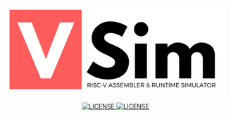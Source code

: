 <p align="center">
  <img src="./assets/logo.png" alt="VSim">
  <br><br>
  <a href="https://github.com/andrescv/VSim/blob/master/LICENSE">
    <img src="https://img.shields.io/badge/License-MIT-yellow.svg" alt="LICENSE">
  </a>
  <a href="https://travis-ci.com/andrescv/VSim.svg?token=h9ViHq8BCqh3R8sDcjui&branch=master">
    <img src="https://travis-ci.com/andrescv/VSim.svg?token=h9ViHq8BCqh3R8sDcjui&branch=master" alt="LICENSE">
  </a>
</p>
